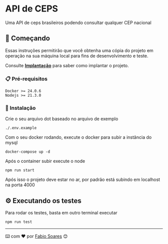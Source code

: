 # API de CEPS

Uma API de ceps brasileiros podendo consultar qualquer CEP nacional

## 🚀 Começando

Essas instruções permitirão que você obtenha uma cópia do projeto em operação na sua máquina local para fins de desenvolvimento e teste.

Consulte **[Implantação](#-implanta%C3%A7%C3%A3o)** para saber como implantar o projeto.

### 📋 Pré-requisitos

```
Docker >= 24.0.6
Nodejs >= 21.3.0
```

### 🔧 Instalação

Crie o seu arquivo dot baseado no arquivo de exemplo

```
./.env.example
```

Com o seu docker rodando, execute o docker para subir a instância do mysql

```
docker-compose up -d
```

Após o container subir execute o node

```
npm run start
```

Após isso o projeto deve estar no ar, por padrão está subindo em localhost na porta 4000

## ⚙️ Executando os testes

Para rodar os testes, basta em outro terminal executar

```
npm run test
```

---
⌨️ com ❤️ por [Fabio Soares](https://github.com/fabiosooarees) 😊